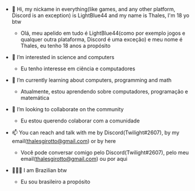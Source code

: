 - 👋 Hi, my nickame in everything(like games, and any other platform, Discord is an exception) is LightBlue44 and my name is Thales, I'm 18 yo btw
  - Olá, meu apelido em tudo é LightBlue44(como por exemplo jogos e qualquer outra plataforma, Discord é uma exceção) e meu nome é Thales, eu tenho 18 anos a propósito

- 👀 I’m interested in science and computers
  - Eu tenho interesse em ciência e computadores

- 🌱 I’m currently learning about computers, programming and math
  - Atualmente, estou aprendendo sobre computadores, programação e matemática

- 💞️ I’m looking to collaborate on the community
  - Eu estou querendo colaborar com a comunidade
- 📫 You can reach and talk with me by Discord(Twilight#2607), by my email(thalesgirotto@gmail.com) or by here
  - Você pode conversar comigo pelo Discord(Twilight#2607), pelo meu email(thalesgirotto@gmail.com) ou por aqui
- 💛💚💙 I am Brazilian btw
  - Eu sou brasileiro a propósito
<!---
LightBlue44/LightBlue44 is a ✨ special ✨ repository because its `README.md` (this file) appears on your GitHub profile.
You can click the Preview link to take a look at your changes.
--->
